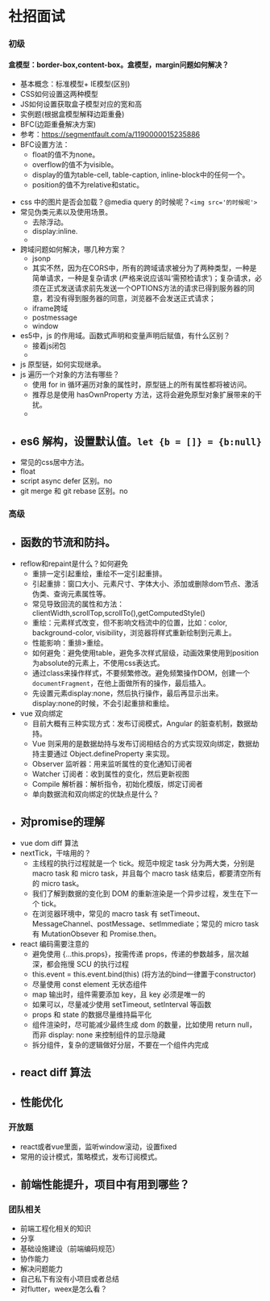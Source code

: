 # 社招面试

### 初级

#### 盒模型：border-box,content-box。盒模型，margin问题如何解决？
- 基本概念：标准模型+ IE模型(区别)
- CSS如何设置这两种模型
- JS如何设置获取盒子模型对应的宽和高
- 实例题(根据盒模型解释边距重叠)
- BFC(边距重叠解决方案)
- 参考：https://segmentfault.com/a/1190000015235886
- BFC设置方法：
  - float的值不为none。
  - overflow的值不为visible。
  - display的值为table-cell, table-caption,  inline-block中的任何一个。
  - position的值不为relative和static。

* css 中的图片是否会加载？@media query 的时候呢？`<img src='的时候呢'>`
* 常见伪类元素以及使用场景。
  - 去除浮动。
  - display:inline.
  - 
* 跨域问题如何解决，哪几种方案？
  - jsonp
  - 其实不然，因为在CORS中，所有的跨域请求被分为了两种类型，一种是简单请求，一种是复杂请求 (严格来说应该叫‘需预检请求’)；复杂请求，必须在正式发送请求前先发送一个OPTIONS方法的请求已得到服务器的同意，若没有得到服务器的同意，浏览器不会发送正式请求；
  - iframe跨域
  - postmessage
  - window
* es5中，js 的作用域。函数式声明和变量声明后赋值，有什么区别？
  - 接着js闭包
  - 
* js 原型链，如何实现继承。
* js 遍历一个对象的方法有哪些？
  - 使用 for in 循环遍历对象的属性时，原型链上的所有属性都将被访问。
  - 推荐总是使用 hasOwnProperty 方法，这将会避免原型对象扩展带来的干扰。
  - 
* es6 解构，设置默认值。`let {b = []} = {b:null}`
  - 
* 常见的css居中方法。
* float
* script async defer 区别。no
* git merge 和 git rebase 区别。no

### 高级
* 函数的节流和防抖。
  - 
* reflow和repaint是什么？如何避免
  - 重排一定引起重绘，重绘不一定引起重排。
  - 引起重排：窗口大小、元素尺寸、字体大小、添加或删除dom节点、激活伪类、查询元素属性等。
  - 常见导致回流的属性和方法：clientWidth,scrollTop,scrollTo(),getComputedStyle()
  - 重绘：元素样式改变，但不影响文档流中的位置，比如：color, background-color, visibility，浏览器将样式重新绘制到元素上。
  - 性能影响：重排>重绘。
  - 如何避免：避免使用table，避免多次样式层级，动画效果使用到position为absolute的元素上，不使用css表达式。
  - 通过class来操作样式，不要频繁修改。避免频繁操作DOM，创建一个`documentFragment`，在他上面做所有的操作，最后插入。
  - 先设置元素display:none，然后执行操作，最后再显示出来。display:none的时候，不会引起重排和重绘。
* vue 双向绑定
  - 目前大概有三种实现方式：发布订阅模式，Angular 的脏查机制，数据劫持。
  - Vue 则采用的是数据劫持与发布订阅相结合的方式实现双向绑定，数据劫持主要通过 Object.defineProperty 来实现。
  - Observer 监听器：用来监听属性的变化通知订阅者
  - Watcher 订阅者：收到属性的变化，然后更新视图
  - Compile 解析器：解析指令，初始化模版，绑定订阅者
  - 单向数据流和双向绑定的优缺点是什么？
* 对promise的理解
  - 
* vue dom diff 算法
* nextTick，干啥用的？
  - 主线程的执行过程就是一个 tick。规范中规定 task 分为两大类，分别是 macro task 和 micro task，并且每个 macro task 结束后，都要清空所有的 micro task。
  - 我们了解到数据的变化到 DOM 的重新渲染是一个异步过程，发生在下一个 tick。
  - 在浏览器环境中，常见的 macro task 有 setTimeout、MessageChannel、postMessage、setImmediate；常见的 micro task 有 MutationObsever 和 Promise.then。
* react 编码需要注意的
  - 避免使用 {…this.props}，按需传递 props，传递的参数越多，层次越深，都会拖慢 SCU 的执行过程
  - this.event = this.event.bind(this) (将方法的bind一律置于constructor)
  - 尽量使用 const element 无状态组件
  - map 输出时，组件需要添加 key，且 key 必须是唯一的
  - 如果可以，尽量减少使用 setTimeout, setInterval 等函数
  - props 和 state 的数据尽量维持扁平化
  - 组件渲染时，尽可能减少最终生成 dom 的数量，比如使用 return null，而非 display: none 来控制组件的显示隐藏
  - 拆分组件，复杂的逻辑做好分层，不要在一个组件内完成
* react diff 算法
  - 
* 性能优化
  - 

### 开放题
* react或者vue里面，监听window滚动，设置fixed
* 常用的设计模式，策略模式，发布订阅模式。
* 前端性能提升，项目中有用到哪些？
  - 

### 团队相关
* 前端工程化相关的知识
* 分享
* 基础设施建设（前端编码规范）
* 协作能力
* 解决问题能力
* 自己私下有没有小项目或者总结
* 对flutter，weex是怎么看？

